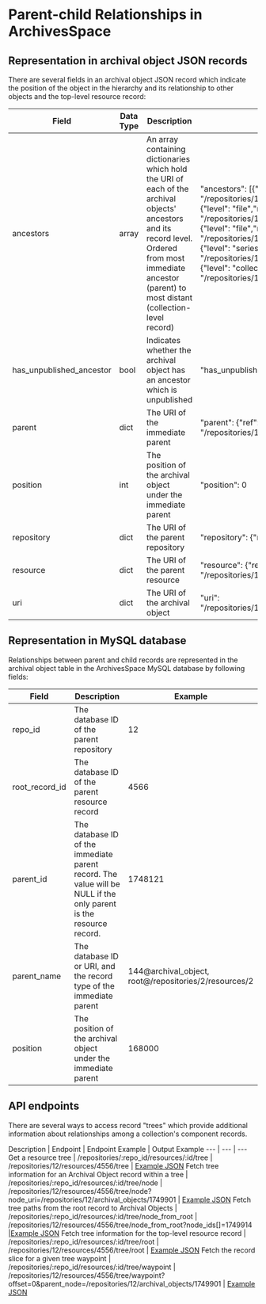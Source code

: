 # Parent-child Relationships in ArchivesSpace

## Representation in archival object JSON records

There are several fields in an archival object JSON record which indicate the position of the object in the hierarchy and its relationship to other objects and the top-level resource record:


| Field                    | Data Type | Description                                                                                                                                                                                                   | Example                                                                                                                                                                                                                                                                                                                                                               |
|--------------------------|-----------|---------------------------------------------------------------------------------------------------------------------------------------------------------------------------------------------------------------|-----------------------------------------------------------------------------------------------------------------------------------------------------------------------------------------------------------------------------------------------------------------------------------------------------------------------------------------------------------------------|
| ancestors                | array     | An array containing dictionaries which hold the URI of each of the archival objects' ancestors and its record level. Ordered from most immediate ancestor (parent) to most distant (collection-level record)  | "ancestors": [{"level": "file","ref": "/repositories/12/archival_objects/1748121"},{"level": "file","ref": "/repositories/12/archival_objects/1748120"},{"level": "file","ref": "/repositories/12/archival_objects/1748119"},{"level": "series","ref": "/repositories/12/archival_objects/1748118"},{"level": "collection","ref": "/repositories/12/resources/4556"}] |
| has_unpublished_ancestor | bool      | Indicates whether the archival object has an ancestor which is unpublished                                                                                                                                    | "has_unpublished_ancestor": false                                                                                                                                                                                                                                                                                                                                     |
| parent                   | dict      | The URI of the immediate parent                                                                                                                                                                               | "parent": {"ref": "/repositories/12/archival_objects/1748121"}                                                                                                                                                                                                                                                                                                        |
| position                 | int       | The position of the archival object under the immediate parent                                                                                                                                                | "position": 0                                                                                                                                                                                                                                                                                                                                                         |
| repository               | dict      | The URI of the parent repository                                                                                                                                                                              | "repository": {"ref": "/repositories/12"}                                                                                                                                                                                                                                                                                                                             |
| resource                 | dict      | The URI of the parent resource                                                                                                                                                                                | "resource": {"ref": "/repositories/12/resources/4556"}                                                                                                                                                                                                                                                                                                                |
| uri                      | dict      | The URI of the archival object                                                                                                                                                                                | "uri": "/repositories/12/archival_objects/1748122"}                                                                                                                                                                                                                                                                                                                   |

## Representation in MySQL database

Relationships between parent and child records are represented in the archival object table in the ArchivesSpace MySQL database by following fields:

Field | Description | Example
--- | --- | ---
repo_id | The database ID of the parent repository | 12
root_record_id | The database ID of the parent resource record | 4566
parent_id | The database ID of the immediate parent record. The value will be NULL if the only parent is the resource record. | 1748121
parent_name | The database ID or URI, and the record type of the immediate parent | 144@archival_object, root@/repositories/2/resources/2
position | The position of the archival object under the immediate parent | 168000

## API endpoints

There are several ways to access record "trees" which provide additional information about relationships among a collection's component records.

Description | Endpoint | Endpoint Example | Output Example
--- | --- | ---
Get a resource tree | /repositories/:repo_id/resources/:id/tree | /repositories/12/resources/4556/tree | [Example JSON](mssa_ms_0466_tree.json)
Fetch tree information for an Archival Object record within a tree | /repositories/:repo_id/resources/:id/tree/node | /repositories/12/resources/4556/tree/node?node_uri=/repositories/12/archival_objects/1749901 | [Example JSON](mssa_ms_0466_tree_node.json)
Fetch tree paths from the root record to Archival Objects | /repositories/:repo_id/resources/:id/tree/node_from_root | /repositories/12/resources/4556/tree/node_from_root?node_ids[]=1749914 |[Example JSON](mssa_ms_0466_tree_node_from_root.json)
Fetch tree information for the top-level resource record | /repositories/:repo_id/resources/:id/tree/root | /repositories/12/resources/4556/tree/root | [Example JSON](mssa_ms_0466_top_level_tree.json)
Fetch the record slice for a given tree waypoint | /repositories/:repo_id/resources/:id/tree/waypoint | /repositories/12/resources/4556/tree/waypoint?offset=0&parent_node=/repositories/12/archival_objects/1749901 | [Example JSON](mssa_ms_0466_tree_from_waypoint.json)
